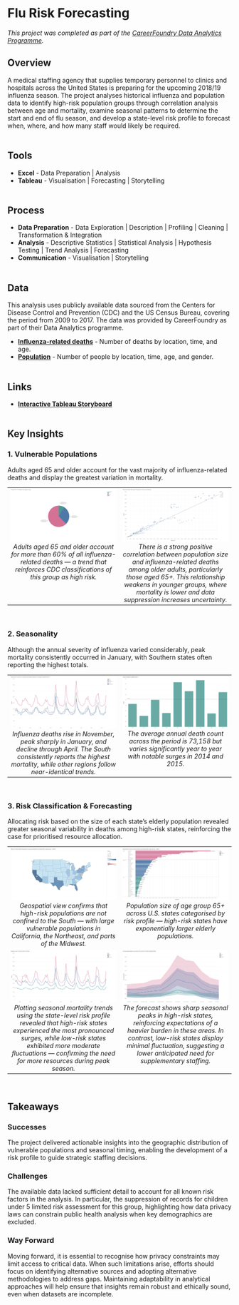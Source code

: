 # Flu Risk Forecasting
*This project was completed as part of the [CareerFoundry Data Analytics Programme](https://careerfoundry.com/en/courses/become-a-data-analyst/).*

## Overview
A medical staffing agency that supplies temporary personnel to clinics and hospitals across the United States is preparing for the upcoming 2018/19 influenza season. The project analyses historical influenza and population data to identify high-risk population groups through correlation analysis between age and mortality, examine seasonal patterns to determine the start and end of flu season, and develop a state-level risk profile to forecast when, where, and how many staff would likely be required.
<br><br>

## Tools
- **Excel** - Data Preparation | Analysis
- **Tableau** - Visualisation | Forecasting | Storytelling
<br><br>

## Process
- **Data Preparation** - Data Exploration | Description | Profiling | Cleaning | Transformation & Integration
- **Analysis** - Descriptive Statistics | Statistical Analysis | Hypothesis Testing | Trend Analysis | Forecasting
- **Communication** - Visualisation | Storytelling
<br><br>

## Data
This analysis uses publicly available data sourced from the Centers for Disease Control and Prevention (CDC) and the US Census Bureau, covering the period from 2009 to 2017. The data was provided by CareerFoundry as part of their Data Analytics programme.

- [**Influenza-related deaths**](https://coach-courses-us.s3.amazonaws.com/public/courses/da_program/CDC_Influenza_Deaths_edited.xlsx) - Number of deaths by location, time, and age.
- [**Population**](https://coach-courses-us.s3.amazonaws.com/public/courses/data-immersion/A1-A2_Influenza_Project/Census_Population_transformed_202101.csv) - Number of people by location, time, age, and gender.
<br><br>

## Links
- [**Interactive Tableau Storyboard**](https://public.tableau.com/views/MedicalStaffingPlan_17430147849920/Story1?:language=en-US&:sid=&:redirect=auth&:display_count=n&:origin=viz_share_link)
<br><br>

## Key Insights
### 1. Vulnerable Populations
Adults aged 65 and older account for the vast majority of influenza-related deaths and display the greatest variation in mortality.

<table>
<tr>
<td align="center" valign="top" width="50%">
    <img src="visualisations/pie_deaths_age.png" ><br>
    <em>Adults aged 65 and older account for more than 60% of all influenza-related deaths — a trend that reinforces CDC classifications of this group as high risk.</em>
</td>
<td align="center" valign="top" width="50%">
    <img src="visualisations/scatter_correlation.png" ><br>
    <em>There is a strong positive correlation between population size and influenza-related deaths among older adults, particularly those aged 65+. This relationship weakens in younger groups, where mortality is lower and data suppression increases uncertainty.</em>
</td>
</tr>
</table>
<br>

### 2. Seasonality
Although the annual severity of influenza varied considerably, peak mortality consistently occurred in January, with Southern states often reporting the highest totals.

<table>
<tr>
<td align="center" valign="top" width="50%">
    <img src="visualisations/line_region_yearly.png" ><br>
    <em>Influenza deaths rise in November, peak sharply in January, and decline through April. The South consistently reports the highest mortality, while other regions follow near-identical trends.</em>
</td>
<td align="center" valign="top" width="50%">
    <img src="visualisations/bar_deaths_year.png" ><br>
    <em>The average annual death count across the period is 73,158 but varies significantly year to year with notable surges in 2014 and 2015.</em>
</td>
</tr>
</table>
<br>

### 3. Risk Classification & Forecasting
Allocating risk based on the size of each state’s elderly population revealed greater seasonal variability in deaths among high-risk states, reinforcing the case for prioritised resource allocation.

<table>
<tr>
<td align="center" valign="top" width="50%">
    <img src="visualisations/map_vulnerable.png" ><br>
    <em>Geospatial view confirms that high-risk populations are not confined to the South — with large vulnerable populations in California, the Northeast, and parts of the Midwest.</em>
</td>
<td align="center" valign="top" width="50%">
  <img src="visualisations/bar_risk_population.png" ><br>
  <em>Population size of age group 65+ across U.S. states categorised by risk profile — high-risk states have exponentially larger elderly populations.</em>
</td>
</tr>
<tr>
<td align="center" valign="top" width="50%">
    <img src="visualisations/line_risk_yearly.png" ><br>
    <em>Plotting seasonal mortality trends using the state-level risk profile revealed that high-risk states experienced the most pronounced surges, while low-risk states exhibited more moderate fluctuations — confirming the need for more resources during peak season. </em>
    </td>
<td align="center" valign="top" width="50%">
    <img src="visualisations/line_risk_forecast.png" ><br>
    <em>The forecast shows sharp seasonal peaks in high-risk states, reinforcing expectations of a heavier burden in these areas. In contrast, low-risk states display minimal fluctuation, suggesting a lower anticipated need for supplementary staffing.</em>
</td>
</tr>
</table>
<br>

## Takeaways
### Successes
The project delivered actionable insights into the geographic distribution of vulnerable populations and seasonal timing, enabling the development of a risk profile to guide strategic staffing decisions.

### Challenges
The available data lacked sufficient detail to account for all known risk factors in the analysis. In particular, the suppression of records for children under 5 limited risk assessment for this group, highlighting how data privacy laws can constrain public health analysis when key demographics are excluded.

### Way Forward
Moving forward, it is essential to recognise how privacy constraints may limit access to critical data. When such limitations arise, efforts should focus on identifying alternative sources and adopting alternative methodologies to address gaps. Maintaining adaptability in analytical approaches will help ensure that insights remain robust and ethically sound, even when datasets are incomplete.
